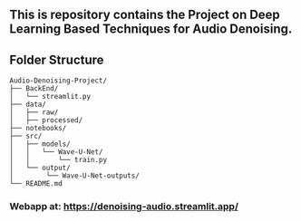 ## This is repository contains the Project on Deep Learning Based Techniques for Audio Denoising.

## Folder Structure

```
Audio-Denoising-Project/
├── BackEnd/
│   └── streamlit.py
├── data/
│   ├── raw/
│   ├── processed/
├── notebooks/
├── src/
│   ├── models/
│   │   └── Wave-U-Net/
│   │       └── train.py
│   └── output/
│        └── Wave-U-Net-outputs/
└── README.md

```

### Webapp at: https://denoising-audio.streamlit.app/
